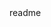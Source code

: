 <snippet>
  <content><![CDATA[
# ${1:Music Player App}
TODO: This appplication allows you to add .wav files to create a playlist. You can play, pause, go to the next and previous songs, and change the volume. This music player currently runs on my computer, in the near future I would like to put it on my website. 
]]></content>
  <tabTrigger>readme</tabTrigger>
</snippet>
